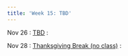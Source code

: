 ```yaml
---
title: 'Week 15: TBD'
---
```


Nov 26
: [TBD](#)
  : [](#)

Nov 28
: [Thanksgiving Break (no class)](#)
  : [](#)
